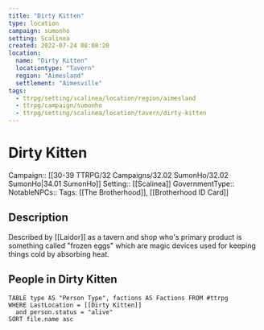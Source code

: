 ```yaml
---
title: "Dirty Kitten"
type: location
campaign: sumonho
setting: Scalinea
created: 2022-07-24 08:08:20
location:
  name: "Dirty Kitten"
  locationtype: "Tavern"
  region: "Aimesland"
  settlement: "Aimesville"
tags:
  - ttrpg/setting/scalinea/location/region/aimesland
  - ttrpg/campaign/sumonho
  - ttrpg/setting/scalinea/location/tavern/dirty-kitten
---
```

# Dirty Kitten

Campaign:: [[30-39 TTRPG/32 Campaigns/32.02 SumonHo/32.02 SumonHo|34.01 SumonHo]]
Setting:: [[Scalinea]]
GovernmentType::
NotableNPCs::
Tags: [[The Brotherhood]], [[Brotherhood ID Card]]
## Description

Described by [[Laidor]] as a tavern and shop who's primary product is something called "frozen eggs" which are magic devices used for keeping things cold by absorbing heat.

## People in Dirty Kitten

```dataview
TABLE type AS "Person Type", factions AS Factions FROM #ttrpg 
WHERE LastLocation = [[Dirty Kitten]]
  and person.status = "alive"
SORT file.name asc
```



